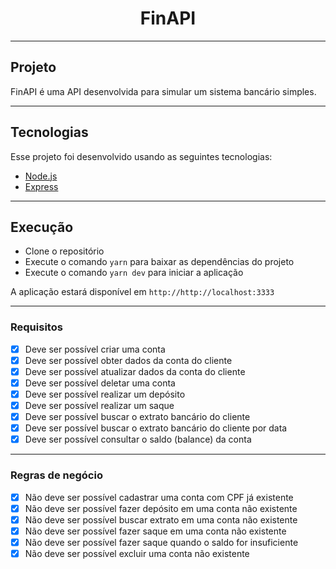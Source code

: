 <h1 align="center">FinAPI</h1>

---

## Projeto
FinAPI é uma API desenvolvida para simular um sistema bancário simples.</p>

---

## Tecnologias
Esse projeto foi desenvolvido usando as seguintes tecnologias:
- [Node.js](https://nodejs.org/en/)
- [Express](https://expressjs.com/pt-br/)

---

## Execução

- Clone o repositório</li>
- Execute o comando `yarn` para baixar as dependências do projeto
- Execute o comando `yarn dev` para iniciar a aplicação
  
A aplicação estará disponível em `http://http://localhost:3333`

---

### Requisitos

- [x] Deve ser possível criar uma conta
- [x] Deve ser possível obter dados da conta do cliente
- [x] Deve ser possível atualizar dados da conta do cliente
- [x] Deve ser possível deletar uma conta
- [x] Deve ser possível realizar um depósito
- [x] Deve ser possível realizar um saque
- [x] Deve ser possível buscar o extrato bancário do cliente
- [x] Deve ser possível buscar o extrato bancário do cliente por data
- [x] Deve ser possível consultar o saldo (balance) da conta

---
### Regras de negócio

- [x] Não deve ser possível cadastrar uma conta com CPF já existente
- [x] Não deve ser possível fazer depósito em uma conta não existente
- [x] Não deve ser possível buscar extrato em uma conta não existente
- [x] Não deve ser possível fazer saque em uma conta não existente
- [x] Não deve ser possível fazer saque quando o saldo for insuficiente
- [x] Não deve ser possível excluir uma conta não existente
